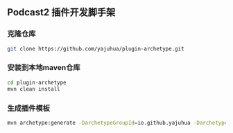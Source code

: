 ## Podcast2 插件开发脚手架

### 克隆仓库
```bash
git clone https://github.com/yajuhua/plugin-archetype.git
```
### 安装到本地maven仓库
```bash
cd plugin-archetype
mvn clean install
```
### 生成插件模板
```bash
mvn archetype:generate -DarchetypeGroupId=io.github.yajuhua -DarchetypeArtifactId=plugin-archetype -DarchetypeVersion=0.0.3 -DgroupId=io.github.yajuhua -DartifactId=metube
```